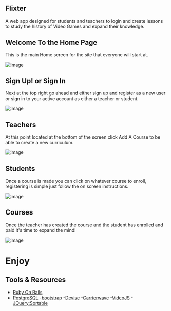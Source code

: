 ## Flixter
  A web app designed for students and teachers to login and create lessons to study the history of Video Games and expand their knowledge.

## Welcome To the Home Page
  This is the main Home screen for the site that everyone will start at.
  
![image](https://user-images.githubusercontent.com/54120060/81737203-bc4d1f00-9465-11ea-99c6-269f1290aff3.png)

## Sign Up! or Sign In
  Next at the top right go ahead and either sign up and register as a new user or sign in to your active account as either a teacher or student.
  
  ![image](https://user-images.githubusercontent.com/54120060/81737504-31b8ef80-9466-11ea-8bbd-f909ff537b51.png)
  
## Teachers
  At this point located at the bottom of the screen click Add A Course to be able to create a new curriculum.
  
  ![image](https://user-images.githubusercontent.com/54120060/81737625-60cf6100-9466-11ea-8c8e-20d23f7e6d58.png)
  
## Students
  Once a course is made you can click on whatever course to enroll, registering is simple just follow the on screen instructions.
  
  ![image](https://user-images.githubusercontent.com/54120060/81737735-91af9600-9466-11ea-9806-ce354e4481b3.png)
  
  ## Courses
  Once the teacher has created the course and the student has enrolled and paid it's time to expand the mind!
  
  ![image](https://user-images.githubusercontent.com/54120060/81737833-bc99ea00-9466-11ea-921a-51a33a77ad20.png)
  
  # Enjoy

## Tools & Resources
- [Ruby On Rails](https://rubyonrails.org/)
- [PostgreSQL](https://www.postgresql.org/)
-[bootstrap](https://getbootstrap.com/)
-[Devise](https://github.com/heartcombo/devise)
-[Carrierwave](https://github.com/carrierwaveuploader/carrierwave/)
-[VideoJS](https://videojs.com/)
-[JQuery:Sortable](https://jqueryui.com/sortable/)
